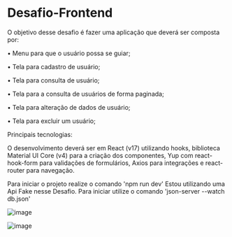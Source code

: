 # Desafio-Frontend

O objetivo desse desafio é fazer uma aplicação que deverá ser composta por:

• Menu para que o usuário possa se guiar; 

• Tela para cadastro de usuário;

• Tela para consulta de usuário;

• Tela para a consulta de usuários de forma paginada;

• Tela para alteração de dados de usuário;

• Tela para excluir um usuário;


Principais tecnologias: 

O desenvolvimento deverá ser em React
(v17) utilizando hooks, biblioteca Material UI Core (v4) para a criação dos componentes, Yup
com react-hook-form para validações de formulários, Axios para integrações e react-router
para navegação.

Para iniciar o projeto realize o comando 'npm run dev'
Estou utilizando uma Api Fake nesse Desafio. Para iniciar utilize o comando 'json-server --watch db.json'


![image](https://user-images.githubusercontent.com/105685493/231577148-70eca82d-3cea-4942-bc48-dcf77af00f73.png)


![image](https://user-images.githubusercontent.com/105685493/231577244-00c04fdf-ca65-4ff0-9a38-fe1dd0e67f03.png)



